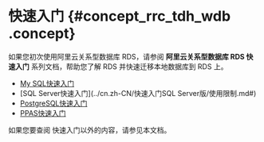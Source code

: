 # 快速入门 {#concept_rrc_tdh_wdb .concept}

如果您初次使用阿里云关系型数据库 RDS，请参阅 **阿里云关系型数据库 RDS 快速入门** 系列文档，帮助您了解 RDS 并快速迁移本地数据库到 RDS 上。

-   [My SQL快速入门](../cn.zh-CN/快速入门MySQL版/使用限制.md#)
-   [SQL Server快速入门](../cn.zh-CN/快速入门SQL Server版/使用限制.md#)
-   [PostgreSQL快速入门](../cn.zh-CN/快速入门PostgreSQL版/使用限制.md#)
-   [PPAS快速入门](../cn.zh-CN/快速入门PPAS版/使用限制.md#)

如果您要查阅 快速入门以外的内容，请参见本文档。

